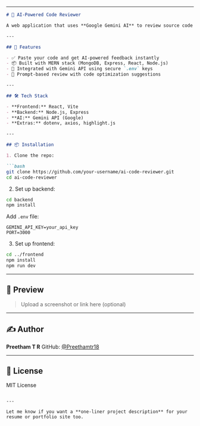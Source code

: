 

---

````markdown
# 🧠 AI-Powered Code Reviewer

A web application that uses **Google Gemini AI** to review source code intelligently. Built using the **MERN stack**, this tool helps developers get quick suggestions and improvements on their code.

---

## 🚀 Features

- ✅ Paste your code and get AI-powered feedback instantly  
- 📦 Built with MERN stack (MongoDB, Express, React, Node.js)  
- 🤖 Integrated with Gemini API using secure `.env` keys  
- 🧠 Prompt-based review with code optimization suggestions

---

## 🛠 Tech Stack

- **Frontend:** React, Vite  
- **Backend:** Node.js, Express  
- **AI:** Gemini API (Google)  
- **Extras:** dotenv, axios, highlight.js

---

## 📦 Installation

1. Clone the repo:

```bash
git clone https://github.com/your-username/ai-code-reviewer.git
cd ai-code-reviewer
````

2. Set up backend:

```bash
cd backend
npm install
```

Add `.env` file:

```
GEMINI_API_KEY=your_api_key
PORT=3000
```

3. Set up frontend:

```bash
cd ../frontend
npm install
npm run dev
```

---

## 📸 Preview

> Upload a screenshot or link here (optional)

---

## ✍️ Author

**Preetham T R**
GitHub: [@Preethamtr18](https://github.com/Preethamtr18)

---

## 📃 License

MIT License

```

---

Let me know if you want a **one-liner project description** for your resume or portfolio site too.
```
